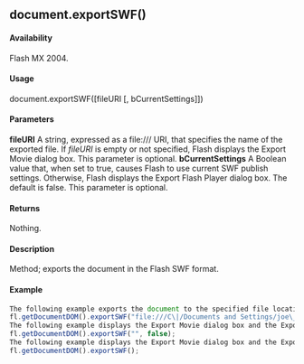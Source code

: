 ## document.exportSWF()

#### Availability

Flash MX 2004.

#### Usage

document.exportSWF([fileURI [, bCurrentSettings]])

#### Parameters

**fileURI** A string, expressed as a file:/// URI, that specifies the name of the exported file. If *fileURI* is empty or not specified, Flash displays the Export Movie dialog box. This parameter is optional.
**bCurrentSettings** A Boolean value that, when set to true, causes Flash to use current SWF publish settings. Otherwise, Flash displays the Export Flash Player dialog box. The default is false. This parameter is optional.

#### Returns

Nothing.

#### Description

Method; exports the document in the Flash SWF format.

#### Example

```javascript
The following example exports the document to the specified file location with the current publish settings:
fl.getDocumentDOM().exportSWF("file:///C\|/Documents and Settings/joe\_user/Desktop/qwerty.swf", true);
The following example displays the Export Movie dialog box and the Export Flash Player dialog box and then exports the document based on the specified settings:
fl.getDocumentDOM().exportSWF("", false);
The following example displays the Export Movie dialog box and the Export Flash Player dialog box and then exports the document based on the specified settings:
fl.getDocumentDOM().exportSWF();

```